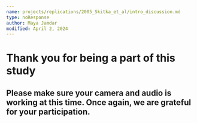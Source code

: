 ```yaml
---
name: projects/replications/2005_Skitka_et_al/intro_discussion.md
type: noResponse
author: Maya Jamdar
modified: April 2, 2024
---
```


# Thank you for being a part of this study

## Please make sure your camera and audio is working at this time. Once again, we are grateful for your participation.
